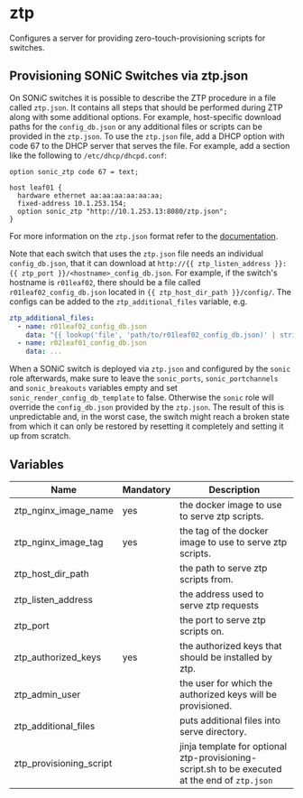 # ztp

Configures a server for providing zero-touch-provisioning scripts for switches.

## Provisioning SONiC Switches via ztp.json

On SONiC switches it is possible to describe the ZTP procedure in a file called `ztp.json`.
It contains all steps that should be performed during ZTP along with some additional options.
For example, host-specific download paths for the `config_db.json` or any additional files or scripts can be provided in the `ztp.json`.
To use the `ztp.json` file, add a DHCP option with code 67 to the DHCP server that serves the file.
For example, add a section like the following to `/etc/dhcp/dhcpd.conf`:

```
option sonic_ztp code 67 = text;

host leaf01 {
  hardware ethernet aa:aa:aa:aa:aa:aa;
  fixed-address 10.1.253.154;
  option sonic_ztp "http://10.1.253.13:8080/ztp.json";
}
```

For more information on the `ztp.json` format refer to the [documentation](https://github.com/sonic-net/SONiC/blob/master/doc/ztp/ztp.md).

Note that each switch that uses the `ztp.json` file needs an individual `config_db.json`, that it can download at `http://{{ ztp_listen_address }}:{{ ztp_port }}/<hostname>_config_db.json`.
For example, if the switch's hostname is `r01leaf02`, there should be a file called `r01leaf02_config_db.json` located in `{{ ztp_host_dir_path }}/config/`.
The configs can be added to the `ztp_additional_files` variable, e.g.

```yaml
ztp_additional_files:
  - name: r01leaf02_config_db.json
    data: "{{ lookup('file', 'path/to/r01leaf02_config_db.json)' | string }}" # using `string` to keep the formatting
  - name: r02leaf01_config_db.json
    data: ...
```

When a SONiC switch is deployed via `ztp.json` and configured by the `sonic` role afterwards, make sure to leave the `sonic_ports`, `sonic_portchannels` and `sonic_breakouts` variables empty and set `sonic_render_config_db_template` to false.
Otherwise the `sonic` role will override the `config_db.json` provided by the `ztp.json`.
The result of this is unpredictable and, in the worst case, the switch might reach a broken state from which it can only be restored by resetting it completely and setting it up from scratch.

## Variables

| Name                    | Mandatory | Description                                                                                    |
| ----------------------- | --------- | ---------------------------------------------------------------------------------------------- |
| ztp_nginx_image_name    | yes       | the docker image to use to serve ztp scripts.                                                  |
| ztp_nginx_image_tag     | yes       | the tag of the docker image to use to serve ztp scripts.                                       |
| ztp_host_dir_path       |           | the path to serve ztp scripts from.                                                            |
| ztp_listen_address      |           | the address used to serve ztp requests                                                         |
| ztp_port                |           | the port to serve ztp scripts on.                                                              |
| ztp_authorized_keys     | yes       | the authorized keys that should be installed by ztp.                                           |
| ztp_admin_user          |           | the user for which the authorized keys will be provisioned.                                    |
| ztp_additional_files    |           | puts additional files into serve directory.                                                    |
| ztp_provisioning_script |           | jinja template for optional ztp-provisioning-script.sh to be executed at the end of `ztp.json` |
